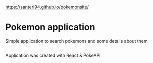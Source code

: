 https://santeri94.github.io/pokemonsite/

# Pokemon application
Simple application to search pokemons and some details about them
##
Application was created with React & PokeAPI
